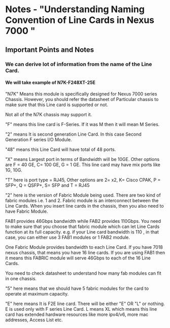 # Notes - "Understanding Naming Convention of Line Cards in Nexus 7000 "
## Important Points and Notes



### We can derive lot of information from the name of the Line Card.

#### We will take example of N7K-F248XT-25E



"N7K" Means this module is specifically designed for Nexus 7000 series Chassis. However, you should refer the datasheet of Particular chassis to make sure that this Line card is supported or not.

Not all of the N7K chassis may support it.

"F" means this line card is F-Series. If it was M then it will mean M Series.

"2" means It is second generation Line Card. In this case Second Generation F series I/O Module.

"48" means this Line Card will have total of 48 ports.

"X" means Largest port in terms of Bandwidth will be 10GE. Other options are F = 40 GE, C= 100 GE, G = 1 GE. This line card may have mix ports like 1G, 10G.

"T" here is port type = RJ45, Other options are 2= x2, K= Cisco CPAK, P =  SFP+, Q = QSFP+, S= SFP and T = RJ45

"2" here is the version of Fabric Module being used. There are two kind of fabric modules i.e. 1 and 2. Fabric module is an interconnect between the Line Cards. When you insert line cards in the chassis, then you also need to have Fabric Module.

FAB1 provides 46Gbps bandwidth while FAB2 provides 110Gbps. You need to make sure that you choose that fabric module which can let Line Cards function at its full capacity. e.g. if your Line card bandwidth is 110 , in that case, you can either use 3 FAB1 modules or 1 FAB2 module.

One Fabric Module provides bandwidth to each Line Card. If you have 7018 nexus chassis,  that means you have 16 line cards. If you are using FAB1 then it means this FABRIC module will serve 46Gbps to each of the 16 Line Cards.

You need to check datasheet to understand how many fab modules can fit in one chassis.

"5" here means that we should have 5 fabric modules for the card to operate at maximum capacity.

"E" here means It is F2E line card. There will be either "E" OR "L" or nothing. E is used only with F series Line Card. L means XL which means this line card has extended hardware resources like more ipv4/v6, more mac addresses, Access List etc.